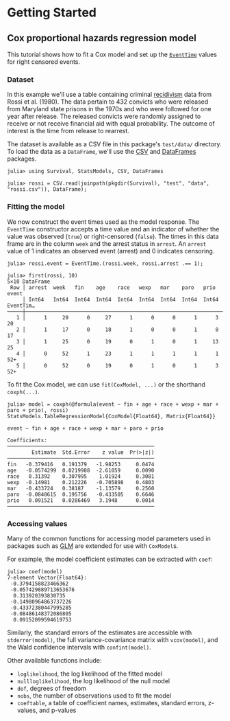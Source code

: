 # Getting Started

## Cox proportional hazards regression model

This tutorial shows how to fit a Cox model and set up the [`EventTime`](@ref)
values for right censored events.

### Dataset

In this example we'll use a table containing criminal
[recidivism](https://en.wikipedia.org/wiki/Recidivism) data from Rossi et al. (1980).
The data pertain to 432 convicts who were released from Maryland state prisons
in the 1970s and who were followed for one year after release.
The released convicts were randomly assigned to receive or not receive financial aid
with equal probability.
The outcome of interest is the time from release to rearrest.

The dataset is available as a CSV file in this package's `test/data/` directory.
To load the data as a `DataFrame`, we'll use the [CSV](https://github.com/JuliaData/CSV.jl)
and [DataFrames](https://github.com/JuliaData/DataFrames.jl) packages.

```julia-repl
julia> using Survival, StatsModels, CSV, DataFrames

julia> rossi = CSV.read(joinpath(pkgdir(Survival), "test", "data", "rossi.csv")), DataFrame);
```

### Fitting the model

We now construct the event times used as the model response.
The `EventTime` constructor accepts a time value and an indicator of whether the value
was observed (`true`) or right-censored (`false`).
The times in this data frame are in the column `week` and the arrest status in `arrest`.
An `arrest` value of 1 indicates an observed event (arrest) and 0 indicates censoring.

```julia-repl
julia> rossi.event = EventTime.(rossi.week, rossi.arrest .== 1);

julia> first(rossi, 10)
5×10 DataFrame
 Row │ arrest  week   fin    age    race   wexp   mar    paro   prio   event
     │ Int64   Int64  Int64  Int64  Int64  Int64  Int64  Int64  Int64  EventTim…
─────┼───────────────────────────────────────────────────────────────────────────
   1 │      1     20      0     27      1      0      0      1      3  20
   2 │      1     17      0     18      1      0      0      1      8  17
   3 │      1     25      0     19      0      1      0      1     13  25
   4 │      0     52      1     23      1      1      1      1      1  52+
   5 │      0     52      0     19      0      1      0      1      3  52+
```

To fit the Cox model, we can use `fit(CoxModel, ...)` or the shorthand `coxph(...)`.

```julia-repl
julia> model = coxph(@formula(event ~ fin + age + race + wexp + mar + paro + prio), rossi)
StatsModels.TableRegressionModel{CoxModel{Float64}, Matrix{Float64}}

event ~ fin + age + race + wexp + mar + paro + prio

Coefficients:
────────────────────────────────────────────────
        Estimate  Std.Error    z value  Pr(>|z|)
────────────────────────────────────────────────
fin   -0.379416   0.191379   -1.98253     0.0474
age   -0.0574299  0.0219988  -2.61059     0.0090
race   0.31392    0.307995    1.01924     0.3081
wexp  -0.14981    0.212226   -0.705898    0.4803
mar   -0.433724   0.38187    -1.13579     0.2560
paro  -0.0848615  0.195756   -0.433505    0.6646
prio   0.091521   0.0286469   3.1948      0.0014
────────────────────────────────────────────────
```

### Accessing values

Many of the common functions for accessing model parameters used in packages such as
[GLM](https://github.com/JuliaStats/GLM.jl) are extended for use with `CoxModel`s.

For example, the model coefficient estimates can be extracted with `coef`:

```julia-repl
julia> coef(model)
7-element Vector{Float64}:
 -0.3794158823466362
 -0.057429889713653676
  0.313920393830735
 -0.14980964863737226
 -0.43372380447995285
 -0.08486148372086805
  0.09152099594619753
```

Similarly, the standard errors of the estimates are accessible with `stderror(model)`,
the full variance-covariance matrix with `vcov(model)`, and the Wald confidence 
intervals with `confint(model)`. 

Other available functions include:
- `loglikelihood`, the log likelihood of the fitted model
- `nullloglikelihood`, the log likelihood of the null model
- `dof`, degrees of freedom
- `nobs`, the number of observations used to fit the model
- `coeftable`, a table of coefficient names, estimates, standard errors, z-values, and p-values
